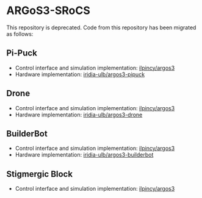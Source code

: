 # ARGoS3-SRoCS
This repository is deprecated. Code from this repository has been migrated as follows:

## Pi-Puck
- Control interface and simulation implementation: [ilpincy/argos3](https://github.com/ilpincy/argos3/tree/master/src/plugins/robots/pi-puck)
- Hardware implementation: [iridia-ulb/argos3-pipuck](https://www.github.com/iridia-ulb/argos3-pipuck)

## Drone
- Control interface and simulation implementation: [ilpincy/argos3](https://github.com/ilpincy/argos3/tree/master/src/plugins/robots/drone)
- Hardware implementation: [iridia-ulb/argos3-drone](https://www.github.com/iridia-ulb/argos3-drone)

## BuilderBot
- Control interface and simulation implementation: [ilpincy/argos3](https://github.com/ilpincy/argos3/tree/master/src/plugins/robots/builderbot)
- Hardware implementation: [iridia-ulb/argos3-builderbot](https://www.github.com/iridia-ulb/argos3-builderbot)

## Stigmergic Block
- Control interface and simulation implementation: [ilpincy/argos3](https://github.com/ilpincy/argos3/tree/master/src/plugins/robots/block)

